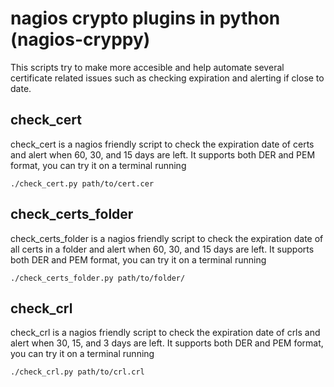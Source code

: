 # nagios crypto plugins in python (nagios-cryppy)

This scripts try to make more accesible and help automate several certificate related issues such as checking expiration and alerting if close to date.

## check_cert
check_cert is a nagios friendly script to check the expiration date of certs and alert when 60, 30, and 15 days are left. It supports both DER and PEM format, you can try it on a terminal running 

`./check_cert.py path/to/cert.cer`

## check_certs_folder
check_certs_folder is a nagios friendly script to check the expiration date of all certs in a folder and alert when 60, 30, and 15 days are left. It supports both DER and PEM format, you can try it on a terminal running 

`./check_certs_folder.py path/to/folder/`

## check_crl
check_crl is a nagios friendly script to check the expiration date of crls and alert when 30, 15, and 3 days are left.
It supports both DER and PEM format, you can try it on a terminal running 

`./check_crl.py path/to/crl.crl`